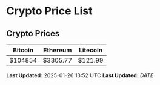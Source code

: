 # Crypto Price List

## Crypto Prices
| Bitcoin | Ethereum | Litecoin |
| ------- | -------- | -------- |
| $104854 | $3305.77 | $121.99 |
**Last Updated:** 2025-01-26 13:52 UTC
**Last Updated:** $DATE$
